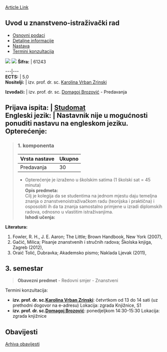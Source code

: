 [Article Link](https://www.fhs.hr/predmet/uuzr_a)

## Uvod u znanstveno-istraživački rad
  * [Osnovni podaci](https://www.fhs.hr/predmet/uuzr_a#v1id-904887_336990_1_0 "Osnovni podaci")
  * [Detaljne informacije](https://www.fhs.hr/predmet/uuzr_a#v1id-904887_336990_1_1 "Detaljne informacije")
  * [Nastava](https://www.fhs.hr/predmet/uuzr_a#v1id-904887_336990_1_2 "Nastava")
  * [Termini konzultacija](https://www.fhs.hr/predmet/uuzr_a#v1id-904887_336990_1_3 "Termini konzultacija")


[![](https://www.fhs.hr/img/flags/gif/hr.gif)](https://www.fhs.hr/predmet/uuzr_a) [![](https://www.fhs.hr/img/flags/gif/gb.gif)](https://www.fhs.hr/en/course/itsr_a)
**Šifra:** |  61243  
  
---|---  
**ECTS:** |  5.0   
**Nositelji:** |  izv. prof. dr. sc. [Karolina Vrban Zrinski](https://www.fhs.hr/djelatnik/karolina.vrban_zrinski)   
  
**Izvođači:** |  izv. prof. dr. sc. [Domagoj Brozović](https://www.fhs.hr/djelatnik/domagoj.brozovic) - Predavanja  
  
**Prijava ispita:** |  [Studomat](http://www.isvu.hr/studomat)  
**Engleski jezik:** |  Nastavnik nije u mogućnosti ponuditi nastavu na engleskom jeziku.   
**Opterećenje:**  
---  
> ### 1. komponenta
> | Vrsta nastave | Ukupno  
> ---|---  
> Predavanja | 30  
> * Opterećenje je izraženo u školskim satima (1 školski sat = 45 minuta)   
**Opis predmeta:**  
> Cilj je kolegija da se studentima na jednom mjestu daju temeljna znanja o znanstvenoistraživačkom radu (teorijska i praktična) i osposobiti ih da ta znanja samostalno primjene u izradi diplomskih radova, odnosno u vlastitim istraživanjima.  
**Ishodi učenja:**  

  
**Literatura:**  
  1. Fowler, R. H., J. E. Aaron; The Little; Brown Handbook, New York (2007), 
  2. Gačić, Milica; Pisanje znanstvenih i stručnih radova; Školska knjiga, Zagreb (2012), 
  3. Oraić Tolić, Dubravka; Akademsko pismo; Naklada Ljevak (2011), 

  
**3. semestar**  
---  
> **Obavezni predmet** - Redovni smjer - Znanstveni  
>   
Termini konzultacija: 
  * **izv. prof. dr. sc.[Karolina Vrban Zrinski](https://www.fhs.hr/djelatnik/karolina.vrban_zrinski)**: 
četvrtkom od 13 do 14 sati (uz prethodni dogovor na e-adresu)
Lokacija: zgrada Knjižnice, S1 
  * **izv. prof. dr. sc.[Domagoj Brozović](https://www.fhs.hr/djelatnik/domagoj.brozovic)**: 
ponedjeljkom 14:30-15:30
Lokacija: zgrada knjižnice 


## Obavijesti
[Arhiva obavijesti](https://www.fhs.hr/predmet/uuzr_a?@=20p4h#news_77363 "Arhiva obavijesti")
